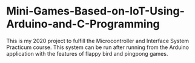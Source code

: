 # Mini-Games-Based-on-IoT-Using-Arduino-and-C-Programming
This is my 2020 project to fulfill the Microcontroller and Interface System Practicum course. This system can be run after running from the Arduino application with the features of flappy bird and pingpong games.
